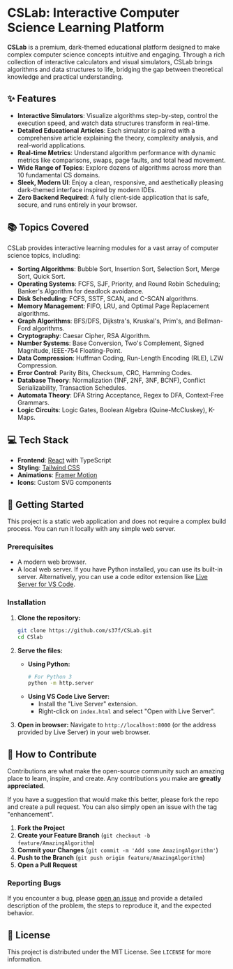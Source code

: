# CSLab: Interactive Computer Science Learning Platform


**CSLab** is a premium, dark-themed educational platform designed to make complex computer science concepts intuitive and engaging. Through a rich collection of interactive calculators and visual simulators, CSLab brings algorithms and data structures to life, bridging the gap between theoretical knowledge and practical understanding.

## ✨ Features

- **Interactive Simulators**: Visualize algorithms step-by-step, control the execution speed, and watch data structures transform in real-time.
- **Detailed Educational Articles**: Each simulator is paired with a comprehensive article explaining the theory, complexity analysis, and real-world applications.
- **Real-time Metrics**: Understand algorithm performance with dynamic metrics like comparisons, swaps, page faults, and total head movement.
- **Wide Range of Topics**: Explore dozens of algorithms across more than 10 fundamental CS domains.
- **Sleek, Modern UI**: Enjoy a clean, responsive, and aesthetically pleasing dark-themed interface inspired by modern IDEs.
- **Zero Backend Required**: A fully client-side application that is safe, secure, and runs entirely in your browser.

## 📚 Topics Covered

CSLab provides interactive learning modules for a vast array of computer science topics, including:

- **Sorting Algorithms**: Bubble Sort, Insertion Sort, Selection Sort, Merge Sort, Quick Sort.
- **Operating Systems**: FCFS, SJF, Priority, and Round Robin Scheduling; Banker's Algorithm for deadlock avoidance.
- **Disk Scheduling**: FCFS, SSTF, SCAN, and C-SCAN algorithms.
- **Memory Management**: FIFO, LRU, and Optimal Page Replacement algorithms.
- **Graph Algorithms**: BFS/DFS, Dijkstra's, Kruskal's, Prim's, and Bellman-Ford algorithms.
- **Cryptography**: Caesar Cipher, RSA Algorithm.
- **Number Systems**: Base Conversion, Two's Complement, Signed Magnitude, IEEE-754 Floating-Point.
- **Data Compression**: Huffman Coding, Run-Length Encoding (RLE), LZW Compression.
- **Error Control**: Parity Bits, Checksum, CRC, Hamming Codes.
- **Database Theory**: Normalization (1NF, 2NF, 3NF, BCNF), Conflict Serializability, Transaction Schedules.
- **Automata Theory**: DFA String Acceptance, Regex to DFA, Context-Free Grammars.
- **Logic Circuits**: Logic Gates, Boolean Algebra (Quine-McCluskey), K-Maps.

## 💻 Tech Stack

- **Frontend**: [React](https://reactjs.org/) with TypeScript
- **Styling**: [Tailwind CSS](https://tailwindcss.com/)
- **Animations**: [Framer Motion](https://www.framer.com/motion/)
- **Icons**: Custom SVG components

## 🚀 Getting Started

This project is a static web application and does not require a complex build process. You can run it locally with any simple web server.

### Prerequisites

- A modern web browser.
- A local web server. If you have Python installed, you can use its built-in server. Alternatively, you can use a code editor extension like [Live Server for VS Code](https://marketplace.visualstudio.com/items?itemName=ritwickdey.LiveServer).

### Installation

1.  **Clone the repository:**
    ```sh
    git clone https://github.com/s37f/CSLab.git
    cd CSlab
    ```

2.  **Serve the files:**
    - **Using Python:**
      ```sh
      # For Python 3
      python -m http.server
      ```
    - **Using VS Code Live Server:**
      - Install the "Live Server" extension.
      - Right-click on `index.html` and select "Open with Live Server".

3.  **Open in browser:**
    Navigate to `http://localhost:8000` (or the address provided by Live Server) in your web browser.

## 🤝 How to Contribute

Contributions are what make the open-source community such an amazing place to learn, inspire, and create. Any contributions you make are **greatly appreciated**.

If you have a suggestion that would make this better, please fork the repo and create a pull request. You can also simply open an issue with the tag "enhancement".

1.  **Fork the Project**
2.  **Create your Feature Branch** (`git checkout -b feature/AmazingAlgorithm`)
3.  **Commit your Changes** (`git commit -m 'Add some AmazingAlgorithm'`)
4.  **Push to the Branch** (`git push origin feature/AmazingAlgorithm`)
5.  **Open a Pull Request**

### Reporting Bugs

If you encounter a bug, please [open an issue](https://github.com/s37f/CSLab/issues) and provide a detailed description of the problem, the steps to reproduce it, and the expected behavior.

## 📄 License

This project is distributed under the MIT License. See `LICENSE` for more information.
